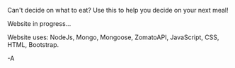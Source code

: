 Can't decide on what to eat? 
Use this to help you decide on your next meal!

Website in progress... 

Website uses: NodeJs, Mongo, Mongoose, ZomatoAPI, JavaScript, CSS, HTML, Bootstrap. 

-A 


